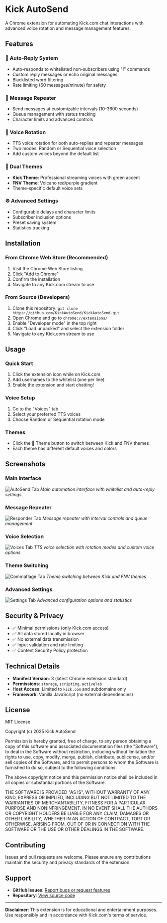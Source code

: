 # Kick AutoSend

A Chrome extension for automating Kick.com chat interactions with advanced voice rotation and message management features.

## Features

### 🤖 **Auto-Reply System**
- Auto-responds to whitelisted non-subscribers using "!" commands
- Custom reply messages or echo original messages
- Blacklisted word filtering
- Rate limiting (60 messages/minute) for safety

### 🔄 **Message Repeater**
- Send messages at customizable intervals (10-3600 seconds)
- Queue management with status tracking
- Character limits and advanced controls

### 🎤 **Voice Rotation**
- TTS voice rotation for both auto-replies and repeater messages
- Two modes: Random or Sequential voice selection
- Add custom voices beyond the default list

### 🎨 **Dual Themes**
- **Kick Theme**: Professional streaming voices with green accent
- **FNV Theme**: Volcano red/purple gradient
- Theme-specific default voice sets

### ⚙️ **Advanced Settings**
- Configurable delays and character limits
- Subscriber inclusion options
- Preset saving system
- Statistics tracking

## Installation

### From Chrome Web Store (Recommended)
1. Visit the Chrome Web Store listing
2. Click "Add to Chrome"
3. Confirm the installation
4. Navigate to any Kick.com stream to use

### From Source (Developers)
1. Clone this repository: `git clone https://github.com/KickAutoSend/KickAutoSend.git`
2. Open Chrome and go to `chrome://extensions/`
3. Enable "Developer mode" in the top right
4. Click "Load unpacked" and select the extension folder
5. Navigate to any Kick.com stream to use

## Usage

### Quick Start
1. Click the extension icon while on Kick.com
2. Add usernames to the whitelist (one per line)
3. Enable the extension and start chatting!

### Voice Setup
1. Go to the "Voices" tab
2. Select your preferred TTS voices
3. Choose Random or Sequential rotation mode

### Themes
- Click the 🎨 Theme button to switch between Kick and FNV themes
- Each theme has different default voices and colors

## Screenshots

### Main Interface
![AutoSend Tab](screenshots/AutoSend%20(1).png)
*Main automation interface with whitelist and auto-reply settings*

### Message Repeater
![Responder Tab](screenshots/Responder%20(2).png)
*Message repeater with interval controls and queue management*

### Voice Selection
![Voices Tab](screenshots/Voices%20(3).png)
*TTS voice selection with rotation modes and custom voice options*

### Theme Switching
![Commaflage Tab](screenshots/Commaflage%20(4).png)
*Theme switching between Kick and FNV themes*

### Advanced Settings
![Settings Tab](screenshots/Settings%20(5).png)
*Advanced configuration options and statistics*

## Security & Privacy

- ✅ Minimal permissions (only Kick.com access)
- ✅ All data stored locally in browser
- ✅ No external data transmission
- ✅ Input validation and rate limiting
- ✅ Content Security Policy protection

## Technical Details

- **Manifest Version**: 3 (latest Chrome extension standard)
- **Permissions**: `storage`, `scripting`, `activeTab`
- **Host Access**: Limited to `kick.com` and subdomains only
- **Framework**: Vanilla JavaScript (no external dependencies)

## License

MIT License

Copyright (c) 2025 Kick AutoSend

Permission is hereby granted, free of charge, to any person obtaining a copy
of this software and associated documentation files (the "Software"), to deal
in the Software without restriction, including without limitation the rights
to use, copy, modify, merge, publish, distribute, sublicense, and/or sell
copies of the Software, and to permit persons to whom the Software is
furnished to do so, subject to the following conditions:

The above copyright notice and this permission notice shall be included in all
copies or substantial portions of the Software.

THE SOFTWARE IS PROVIDED "AS IS", WITHOUT WARRANTY OF ANY KIND, EXPRESS OR
IMPLIED, INCLUDING BUT NOT LIMITED TO THE WARRANTIES OF MERCHANTABILITY,
FITNESS FOR A PARTICULAR PURPOSE AND NONINFRINGEMENT. IN NO EVENT SHALL THE
AUTHORS OR COPYRIGHT HOLDERS BE LIABLE FOR ANY CLAIM, DAMAGES OR OTHER
LIABILITY, WHETHER IN AN ACTION OF CONTRACT, TORT OR OTHERWISE, ARISING FROM,
OUT OF OR IN CONNECTION WITH THE SOFTWARE OR THE USE OR OTHER DEALINGS IN THE
SOFTWARE.

## Contributing

Issues and pull requests are welcome. Please ensure any contributions maintain the security and privacy standards of the extension.

## Support

- **GitHub Issues**: [Report bugs or request features](https://github.com/KickAutoSend/KickAutoSend/issues)
- **Repository**: [View source code](https://github.com/KickAutoSend/KickAutoSend)

---

**Disclaimer**: This extension is for educational and entertainment purposes. Use responsibly and in accordance with Kick.com's terms of service.

